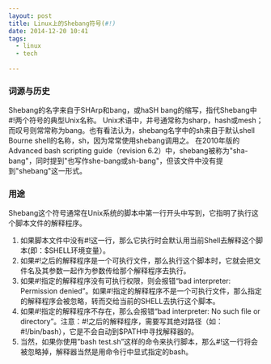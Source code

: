 ```yaml
---
layout: post
title: Linux上的Shebang符号(#!)
date: 2014-12-20 10:41
tags:
  - linux
  - tech
  
---
```


### 词源与历史
Shebang的名字来自于SHArp和bang，或haSH bang的缩写，指代Shebang中#!两个符号的典型Unix名称。 Unix术语中，井号通常称为sharp，hash或mesh；而叹号则常常称为bang。也有看法认为，shebang名字中的sh来自于默认shell Bourne shell的名称，sh，因为常常使用shebang调用之。
在2010年版的Advanced bash scripting guide（revision 6.2）中，shebang被称为"sha-bang"，同时提到"也写作she-bang或sh-bang"，但该文件中没有提到"shebang"这一形式。

### 用途


Shebang这个符号通常在Unix系统的脚本中第一行开头中写到，它指明了执行这个脚本文件的解释程序。

1. 如果脚本文件中没有#!这一行，那么它执行时会默认用当前Shell去解释这个脚本(即：$SHELL环境变量）。
2. 如果#!之后的解释程序是一个可执行文件，那么执行这个脚本时，它就会把文件名及其参数一起作为参数传给那个解释程序去执行。
3. 如果#!指定的解释程序没有可执行权限，则会报错“bad interpreter: Permission denied”。如果#!指定的解释程序不是一个可执行文件，那么指定的解释程序会被忽略，转而交给当前的SHELL去执行这个脚本。
4. 如果#!指定的解释程序不存在，那么会报错“bad interpreter: No such file or directory”。注意：#!之后的解释程序，需要写其绝对路径（如：#!/bin/bash），它是不会自动到$PATH中寻找解释器的。
5. 当然，如果你使用”bash test.sh”这样的命令来执行脚本，那么#!这一行将会被忽略掉，解释器当然是用命令行中显式指定的bash。